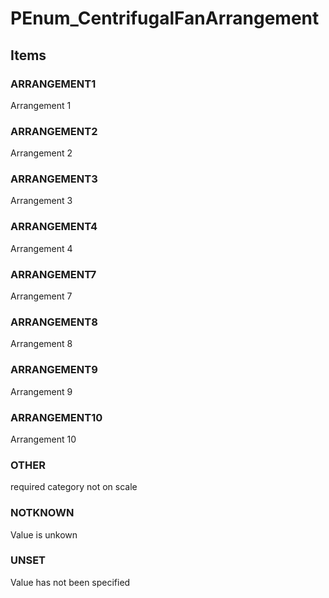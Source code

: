 # PEnum_CentrifugalFanArrangement
<!-- end of short definition -->

## Items

### ARRANGEMENT1
Arrangement 1

### ARRANGEMENT2
Arrangement 2

### ARRANGEMENT3
Arrangement 3

### ARRANGEMENT4
Arrangement 4

### ARRANGEMENT7
Arrangement 7

### ARRANGEMENT8
Arrangement 8

### ARRANGEMENT9
Arrangement 9

### ARRANGEMENT10
Arrangement 10

### OTHER
required category not on scale

### NOTKNOWN
Value is unkown

### UNSET
Value has not been specified
